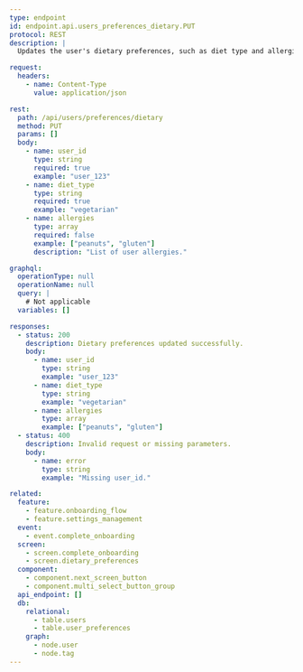 ```yaml
---
type: endpoint
id: endpoint.api.users_preferences_dietary.PUT
protocol: REST
description: |
  Updates the user's dietary preferences, such as diet type and allergies, as part of onboarding or settings management.

request:
  headers:
    - name: Content-Type
      value: application/json

rest:
  path: /api/users/preferences/dietary
  method: PUT
  params: []
  body:
    - name: user_id
      type: string
      required: true
      example: "user_123"
    - name: diet_type
      type: string
      required: true
      example: "vegetarian"
    - name: allergies
      type: array
      required: false
      example: ["peanuts", "gluten"]
      description: "List of user allergies."

graphql:
  operationType: null
  operationName: null
  query: |
    # Not applicable
  variables: []

responses:
  - status: 200
    description: Dietary preferences updated successfully.
    body:
      - name: user_id
        type: string
        example: "user_123"
      - name: diet_type
        type: string
        example: "vegetarian"
      - name: allergies
        type: array
        example: ["peanuts", "gluten"]
  - status: 400
    description: Invalid request or missing parameters.
    body:
      - name: error
        type: string
        example: "Missing user_id."

related:
  feature:
    - feature.onboarding_flow
    - feature.settings_management
  event:
    - event.complete_onboarding
  screen:
    - screen.complete_onboarding
    - screen.dietary_preferences
  component:
    - component.next_screen_button
    - component.multi_select_button_group
  api_endpoint: []
  db:
    relational:
      - table.users
      - table.user_preferences
    graph:
      - node.user
      - node.tag
---
```

